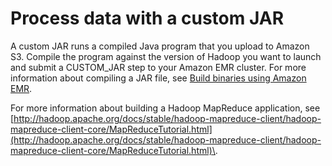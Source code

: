 # Process data with a custom JAR<a name="UseCase_CustomJar"></a>

A custom JAR runs a compiled Java program that you upload to Amazon S3\. Compile the program against the version of Hadoop you want to launch and submit a CUSTOM\_JAR step to your Amazon EMR cluster\. For more information about compiling a JAR file, see [Build binaries using Amazon EMR](emr-build-binaries.md)\. 

For more information about building a Hadoop MapReduce application, see [http://hadoop.apache.org/docs/stable/hadoop-mapreduce-client/hadoop-mapreduce-client-core/MapReduceTutorial.html](http://hadoop.apache.org/docs/stable/hadoop-mapreduce-client/hadoop-mapreduce-client-core/MapReduceTutorial.html)\.